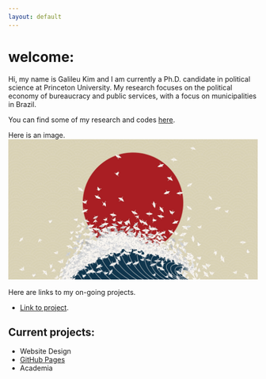 ```yaml
---
layout: default
---
```


# welcome:

Hi, my name is Galileu Kim and I am currently a Ph.D. candidate in political science at Princeton University. My research focuses on the political economy of bureaucracy and public services, with a focus on municipalities in Brazil. 

You can find some of my research and codes [here](https://github.com/galileukim).

Here is an image.
![](images/minimalism_origami.jpg)

Here are links to my on-going projects.

- [Link to project](./pages/coding.html).

## Current projects:

- Website Design
- [GitHub Pages](http://laderast.github.io)
- Academia